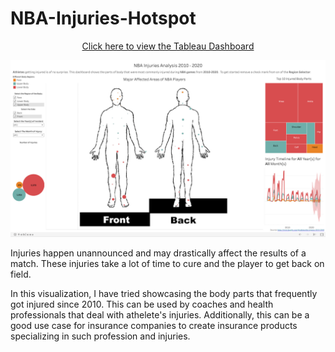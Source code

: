 # NBA-Injuries-Hotspot

<p align="center">
  <a href ="https://public.tableau.com/profile/hhlamba#!/vizhome/NBAPlayerInjuries2010-2020/NBAInjuries2010-2020">Click here to view the Tableau Dashboard</a>
</p>

<p align = "center">
  <img src="https://github.com/hhlamba/NBA-Injuries-Hotspot/blob/main/Output/NBA.png" width = 1000>
</p>



Injuries happen unannounced and may drastically affect the results of a match. These injuries take a lot of time to cure and the player to get back on field.

In this visualization, I have tried showcasing the body parts that frequently got injured since 2010. This can be used by coaches and health professionals that deal with athelete's injuries. Additionally, this can be a good use case for insurance companies to create insurance products specializing in such profession and injuries.
